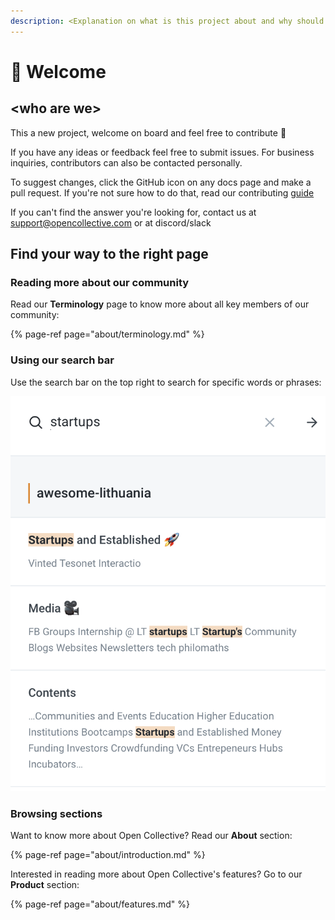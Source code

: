 ```yaml
---
description: <Explanation on what is this project about and why should you use it>
---
```


# 👋 Welcome

## &lt;who are we&gt;

This a new project, welcome on board and feel free to contribute 👋 

If you have any ideas or feedback feel free to submit issues. For business inquiries, contributors can also be contacted personally.

To suggest changes, click the GitHub icon on any docs page and make a pull request. If you're not sure how to do that, read our contributing [guide]()

If you can't find the answer you're looking for, contact us at [support@opencollective.com](mailto:support@opencollective.com) or at discord/slack

## Find your way to the right page

### Reading more about our community

Read our **Terminology** page to know more about all key members of our community:

{% page-ref page="about/terminology.md" %}

### Using our search bar

Use the search bar on the top right to search for specific words or phrases:

![](.gitbook/assets/screenshot-2020-11-21-at-14.36.36.png)

### Browsing sections

Want to know more about Open Collective? Read our **About** section:

{% page-ref page="about/introduction.md" %}

Interested in reading more about Open Collective's features? Go to our **Product** section:

{% page-ref page="about/features.md" %}

## 

